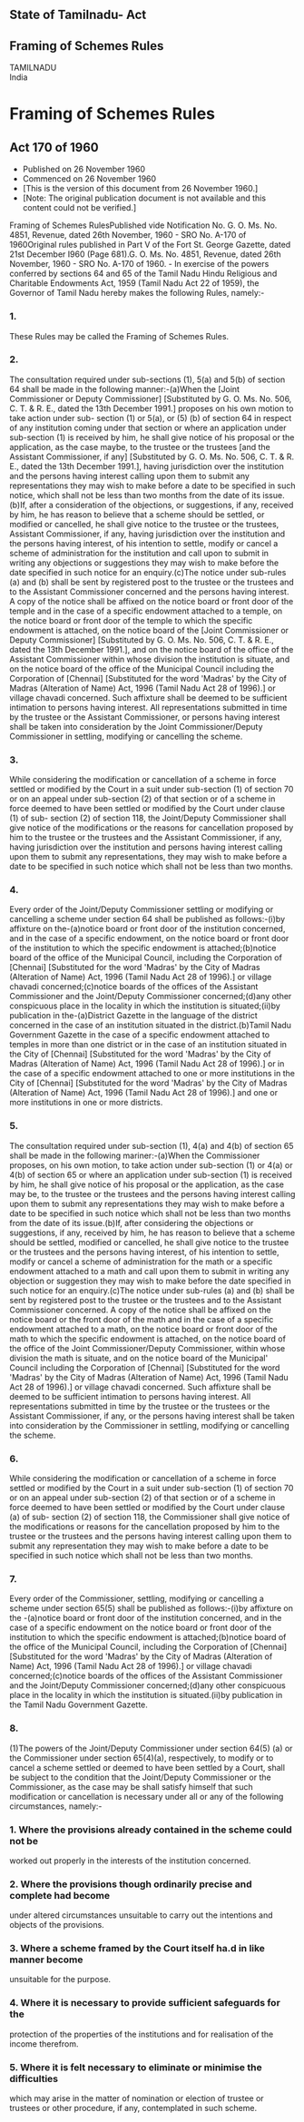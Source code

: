 ## State of Tamilnadu- Act

## Framing of Schemes Rules

TAMILNADU  
India

# Framing of Schemes Rules

## Act 170 of 1960

  * Published on 26 November 1960 
  * Commenced on 26 November 1960 
  * [This is the version of this document from 26 November 1960.] 
  * [Note: The original publication document is not available and this content could not be verified.] 

Framing of Schemes RulesPublished vide Notification No. G. O. Ms. No. 4851,
Revenue, dated 26th November, 1960 - SRO No. A-170 of 1960Original rules
published in Part V of the Fort St. George Gazette, dated 21st December I960
(Page 681).G. O. Ms. No. 4851, Revenue, dated 26th November, 1960 - SRO No.
A-170 of 1960. - In exercise of the powers conferred by sections 64 and 65 of
the Tamil Nadu Hindu Religious and Charitable Endowments Act, 1959 (Tamil Nadu
Act 22 of 1959), the Governor of Tamil Nadu hereby makes the following Rules,
namely:-

### 1.

These Rules may be called the Framing of Schemes Rules.

### 2.

The consultation required under sub-sections (1), 5(a) and 5(b) of section 64
shall be made in the following manner:-(a)When the [Joint Commissioner or
Deputy Commissioner] [Substituted by G. O. Ms. No. 506, C. T. & R. E., dated
the 13th December 1991.] proposes on his own motion to take action under sub-
section (1) or 5(a), or (5) (b) of section 64 in respect of any institution
coming under that section or where an application under sub-section (1) is
received by him, he shall give notice of his proposal or the application, as
the case maybe, to the trustee or the trustees [and the Assistant
Commissioner, if any] [Substituted by G. O. Ms. No. 506, C. T. & R. E., dated
the 13th December 1991.], having jurisdiction over the institution and the
persons having interest calling upon them to submit any representations they
may wish to make before a date to be specified in such notice, which shall not
be less than two months from the date of its issue.(b)If, after a
consideration of the objections, or suggestions, if any, received by him, he
has reason to believe that a scheme should be settled, or modified or
cancelled, he shall give notice to the trustee or the trustees, Assistant
Commissioner, if any, having jurisdiction over the institution and the persons
having interest, of his intention to settle, modify or cancel a scheme of
administration for the institution and call upon to submit in writing any
objections or suggestions they may wish to make before the date specified in
such notice for an enquiry.(c)The notice under sub-rules (a) and (b) shall be
sent by registered post to the trustee or the trustees and to the Assistant
Commissioner concerned and the persons having interest. A copy of the notice
shall be affixed on the notice board or front door of the temple and in the
case of a specific endowment attached to a temple, on the notice board or
front door of the temple to which the specific endowment is attached, on the
notice board of the [Joint Commissioner or Deputy Commissioner] [Substituted
by G. O. Ms. No. 506, C. T. & R. E., dated the 13th December 1991.], and on
the notice board of the office of the Assistant Commissioner within whose
division the institution is situate, and on the notice board of the office of
the Municipal Council including the Corporation of [Chennai] [Substituted for
the word 'Madras' by the City of Madras (Alteration of Name) Act, 1996 (Tamil
Nadu Act 28 of 1996).] or village chavadi concerned. Such affixture shall be
deemed to be sufficient intimation to persons having interest. All
representations submitted in time by the trustee or the Assistant
Commissioner, or persons having interest shall be taken into consideration by
the Joint Commissioner/Deputy Commissioner in settling, modifying or
cancelling the scheme.

### 3.

While considering the modification or cancellation of a scheme in force
settled or modified by the Court in a suit under sub-section (1) of section 70
or on an appeal under sub-section (2) of that section or of a scheme in force
deemed to have been settled or modified by the Court under clause (1) of sub-
section (2) of section 118, the Joint/Deputy Commissioner shall give notice of
the modifications or the reasons for cancellation proposed by him to the
trustee or the trustees and the Assistant Commissioner, if any, having
jurisdiction over the institution and persons having interest calling upon
them to submit any representations, they may wish to make before a date to be
specified in such notice which shall not be less than two months.

### 4.

Every order of the Joint/Deputy Commissioner settling or modifying or
cancelling a scheme under section 64 shall be published as follows:-(i)by
affixture on the-(a)notice board or front door of the institution concerned,
and in the case of a specific endowment, on the notice board or front door of
the institution to which the specific endowment is attached;(b)notice board of
the office of the Municipal Council, including the Corporation of [Chennai]
[Substituted for the word 'Madras' by the City of Madras (Alteration of Name)
Act, 1996 (Tamil Nadu Act 28 of 1996).] or village chavadi concerned;(c)notice
boards of the offices of the Assistant Commissioner and the Joint/Deputy
Commissioner concerned;(d)any other conspicuous place in the locality in which
the institution is situated;(ii)by publication in the-(a)District Gazette in
the language of the district concerned in the case of an institution situated
in the district.(b)Tamil Nadu Government Gazette in the case of a specific
endowment attached to temples in more than one district or in the case of an
institution situated in the City of [Chennai] [Substituted for the word
'Madras' by the City of Madras (Alteration of Name) Act, 1996 (Tamil Nadu Act
28 of 1996).] or in the case of a specific endowment attached to one or more
institutions in the City of [Chennai] [Substituted for the word 'Madras' by
the City of Madras (Alteration of Name) Act, 1996 (Tamil Nadu Act 28 of
1996).] and one or more institutions in one or more districts.

### 5.

The consultation required under sub-section (1), 4(a) and 4(b) of section 65
shall be made in the following mariner:-(a)When the Commissioner proposes, on
his own motion, to take action under sub-section (1) or 4(a) or 4(b) of
section 65 or where an application under sub-section (1) is received by him,
he shall give notice of his proposal or the application, as the case may be,
to the trustee or the trustees and the persons having interest calling upon
them to submit any representations they may wish to make before a date to be
specified in such notice which shall not be less than two months from the date
of its issue.(b)If, after considering the objections or suggestions, if any,
received by him, he has reason to believe that a scheme should be settled,
modified or cancelled, he shall give notice to the trustee or the trustees and
the persons having interest, of his intention to settle, modify or cancel a
scheme of administration for the math or a specific endowment attached to a
math and call upon them to submit in writing any objection or suggestion they
may wish to make before the date specified in such notice for an
enquiry.(c)The notice under sub-rules (a) and (b) shall be sent by registered
post to the trustee or the trustees and to the Assistant Commissioner
concerned. A copy of the notice shall be affixed on the notice board or the
front door of the math and in the case of a specific endowment attached to a
math, on the notice board or front door of the math to which the specific
endowment is attached, on the notice board of the office of the Joint
Commissioner/Deputy Commissioner, within whose division the math is situate,
and on the notice board of the Municipal' Council including the Corporation of
[Chennai] [Substituted for the word 'Madras' by the City of Madras (Alteration
of Name) Act, 1996 (Tamil Nadu Act 28 of 1996).] or village chavadi concerned.
Such affixture shall be deemed to be sufficient intimation to persons having
interest. All representations submitted in time by the trustee or the trustees
or the Assistant Commissioner, if any, or the persons having interest shall be
taken into consideration by the Commissioner in settling, modifying or
cancelling the scheme.

### 6.

While considering the modification or cancellation of a scheme in force
settled or modified by the Court in a suit under sub-section (1) of section 70
or on an appeal under sub-section (2) of that section or of a scheme in force
deemed to have been settled or modified by the Court under clause (a) of sub-
section (2) of section 118, the Commissioner shall give notice of the
modifications or reasons for the cancellation proposed by him to the trustee
or the trustees and the persons having interest calling upon them to submit
any representation they may wish to make before a date to be specified in such
notice which shall not be less than two months.

### 7.

Every order of the Commissioner, settling, modifying or cancelling a scheme
under section 65(5) shall be published as follows:-(i)by affixture on the
-(a)notice board or front door of the institution concerned, and in the case
of a specific endowment on the notice board or front door of the institution
to which the specific endowment is attached;(b)notice board of the office of
the Municipal Council, including the Corporation of [Chennai] [Substituted for
the word 'Madras' by the City of Madras (Alteration of Name) Act, 1996 (Tamil
Nadu Act 28 of 1996).] or village chavadi concerned;(c)notice boards of the
offices of the Assistant Commissioner and the Joint/Deputy Commissioner
concerned;(d)any other conspicuous place in the locality in which the
institution is situated.(ii)by publication in the Tamil Nadu Government
Gazette.

### 8.

(1)The powers of the Joint/Deputy Commissioner under section 64(5) (a) or the
Commissioner under section 65(4)(a), respectively, to modify or to cancel a
scheme settled or deemed to have been settled by a Court, shall be subject to
the condition that the Joint/Deputy Commissioner or the Commissioner, as the
case may be shall satisfy himself that such modification or cancellation is
necessary under all or any of the following circumstances, namely:-

### 1\. Where the provisions already contained in the scheme could not be
worked out properly in the interests of the institution concerned.

### 2\. Where the provisions though ordinarily precise and complete had become
under altered circumstances unsuitable to carry out the intentions and objects
of the provisions.

### 3\. Where a scheme framed by the Court itself ha.d in like manner become
unsuitable for the purpose.

### 4\. Where it is necessary to provide sufficient safeguards for the
protection of the properties of the institutions and for realisation of the
income therefrom.

### 5\. Where it is felt necessary to eliminate or minimise the difficulties
which may arise in the matter of nomination or election of trustee or trustees
or other procedure, if any, contemplated in such scheme.

